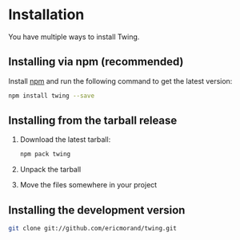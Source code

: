 Installation
============

You have multiple ways to install Twing.

## Installing via npm (recommended)

Install [npm][npm-url] and run the following command to get the latest version:

```bash
npm install twing --save
```

## Installing from the tarball release

1. Download the latest tarball:

   ```bash
   npm pack twing
   ```

3. Unpack the tarball
4. Move the files somewhere in your project

## Installing the development version

```bash
git clone git://github.com/ericmorand/twing.git
```

[download-url]: https://github.com/ericmorand/twing/releases
[npm-url]: https://docs.npmjs.com/getting-started/installing-node
